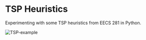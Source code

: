 # TSP Heuristics

Experimenting with some TSP heuristics from EECS 281 in Python. 

![TSP-example](https://user-images.githubusercontent.com/59371711/166156562-7ed4de61-845c-4d78-90db-3fee4835882a.gif)
